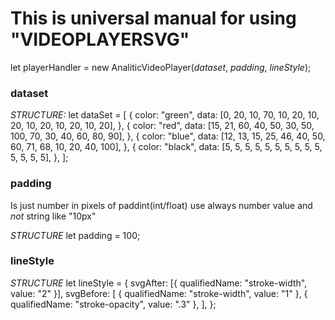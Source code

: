 # This is universal manual for using "VIDEOPLAYERSVG"

let playerHandler = new AnaliticVideoPlayer(*dataset*, *padding*, *lineStyle*);

### dataset

*STRUCTURE:*
let dataSet = [
  {
    color: "green",
    data: [0, 20, 10, 70, 10, 20, 10, 20, 10, 20, 10, 20, 10, 20],
  },
  {
    color: "red",
    data: [15, 21, 60, 40, 50, 30, 50, 100, 70, 30, 40, 60, 80, 90],
  },
  {
    color: "blue",
    data: [12, 13, 15, 25, 46, 40, 50, 60, 71, 68, 10, 20, 40, 100],
  },
  {
    color: "black",
    data: [5, 5, 5, 5, 5, 5, 5, 5, 5, 5, 5, 5, 5, 5],
  },
];

### padding
Is just number in pixels of paddint(int/float)
use always number value and *not* string like "10px"

*STRUCTURE*
let padding = 100;

### lineStyle
*STRUCTURE*
let lineStyle = {
  svgAfter: [{ qualifiedName: "stroke-width", value: "2" }],
  svgBefore: [
    { qualifiedName: "stroke-width", value: "1" },
    { qualifiedName: "stroke-opacity", value: ".3" },
  ],
};